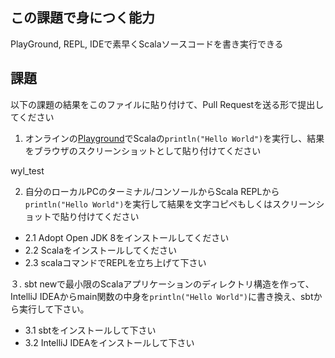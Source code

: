 ## この課題で身につく能力

PlayGround, REPL, IDEで素早くScalaソースコードを書き実行できる

## 課題

以下の課題の結果をこのファイルに貼り付けて、Pull Requestを送る形で提出してください

1. オンラインの[Playground](https://scastie.scala-lang.org/)でScalaの`println("Hello World")`を実行し、結果をブラウザのスクリーンショットとして貼り付けてください

wyl_test


2. 自分のローカルPCのターミナル/コンソールからScala REPLから`println("Hello World")`を実行して結果を文字コピペもしくはスクリーンショットで貼り付けてください
 - 2.1 Adopt Open JDK 8をインストールしてください
 - 2.2 Scalaをインストールしてください
 - 2.3 scalaコマンドでREPLを立ち上げて下さい

３. sbt newで最小限のScalaアプリケーションのディレクトリ構造を作って、IntelliJ IDEAからmain関数の中身を`println("Hello World")`に書き換え、sbtから実行して下さい。
 - 3.1 sbtをインストールして下さい
 - 3.2 IntelliJ IDEAをインストールして下さい
 
